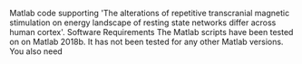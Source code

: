 Matlab code supporting 'The alterations of repetitive transcranial magnetic stimulation on energy landscape of resting state networks differ across human cortex'.
Software Requirements
The Matlab scripts have been tested on on Matlab 2018b. It has not been tested for any other Matlab versions.
You also need 
